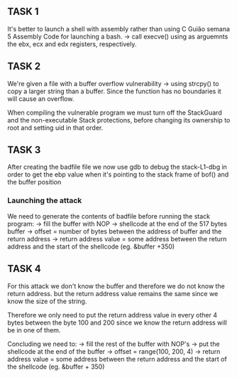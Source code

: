 ## TASK 1

It's better to launch a shell with assembly rather than using C
Guião semana 5
Assembly Code for launching a bash. -> call execve() using as arguemnts the ebx, ecx and edx registers, respectively.

## TASK 2
We're given a file with a buffer overflow vulnerability -> using strcpy() to copy a larger string than a buffer.
Since the function has no boundaries it will cause an overflow.

When compiling the vulnerable program we must turn off the StackGuard and the non-executable Stack protections, 
before changing its ownership to root and setting uid in that order.

## TASK 3

After creating the badfile file we now use gdb to debug the stack-L1-dbg in order to get the ebp value when it's pointing to the stack frame of bof()
and the buffer position


### Launching the attack

We need to generate the contents of badfile before running the stack program:
-> fill the buffer with NOP
-> shellcode at the end of the 517 bytes buffer
-> offset = number of bytes between the address of buffer and the return address
-> return address value = some address between the return address and the start of the shellcode (eg. &buffer +350)


## TASK 4

For this attack we don't know the buffer and therefore we do not know the return address. but the return address value remains the same since we know the size of the string.

Therefore we only need to put the return address value in every other 4 bytes between the byte 100 and 200 since we know the return address will be in one of them.

Concluding we need to:
-> fill the rest of the buffer with NOP's
-> put the shellcode at the end of the buffer
-> offset = range(100, 200, 4)
-> return address value = some address between the return address and the start of the shellcode (eg. &buffer + 350)
